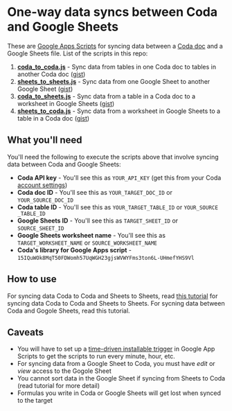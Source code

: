 # One-way data syncs between Coda and Google Sheets
These are [Google Apps Scripts](https://developers.google.com/apps-script/overview) for syncing data between a [Coda doc](www.coda.io) and a Google Sheets file. List of the scripts in this repo:
1. [**coda_to_coda.js**](https://github.com/albertc44/coda-google-apps-script/blob/master/coda_to_coda.js) - Sync data from tables in one Coda doc to tables in another Coda doc ([gist](https://gist.github.com/albertc44/c3d5ebc2a9ec00a28e561ea8e64fc0c5))
2. [**sheets_to_sheets.js**](https://github.com/albertc44/coda-google-apps-script/blob/master/sheets_to_sheets.js) - Sync data from one Google Sheet to another Google Sheet ([gist](https://gist.github.com/albertc44/bbae27144db5f1f75b76794d6622b3f9))
3. [**coda_to_sheets.js**](https://github.com/albertc44/coda-google-apps-script/blob/master/coda_to_sheets.js) - Sync data from a table in a Coda doc to a worksheet in Google Sheets ([gist](https://gist.github.com/albertc44/ec44e1aae95730b827e6b58a7ec9a317))
4. [**sheets_to_coda.js**](https://github.com/albertc44/coda-google-apps-script/blob/master/sheets_to_coda.js) - Sync data from a worksheet in Google Sheets to a table in a Coda doc ([gist](https://gist.github.com/albertc44/5fd208938870390fae6a92856e2309f3))

## What you'll need
You'll need the following to execute the scripts above that involve syncing data between Coda and Google Sheets:
* **Coda API key** - You'll see this as `YOUR_API_KEY` (get this from your Coda [account settings](https://coda.io/account))
* **Coda doc ID** - You'll see this as `YOUR_TARGET_DOC_ID` or `YOUR_SOURCE_DOC_ID`
* **Coda table ID** - You'll see this as `YOUR_TARGET_TABLE_ID` or `YOUR_SOURCE _TABLE_ID`
* **Google Sheets ID** - You'll see this as `TARGET_SHEET_ID` or `SOURCE_SHEET_ID`
* **Google Sheets worksheet name** - You'll see this as `TARGET_WORKSHEET_NAME` or `SOURCE_WORKSHEET_NAME`
* **Coda's library for Google Apps script** - `15IQuWOk8MqT50FDWomh57UqWGH23gjsWVWYFms3ton6L-UHmefYHS9Vl`

## How to use
For syncing data Coda to Coda and Sheets to Sheets, read [this tutorial](https://coda.io/@atc/how-to-sync-data-between-coda-docs-and-google-sheets-using-googl) for syncing data Coda to Coda and Sheets to Sheets. 
For sycning data between Coda and Gogole Sheets, read this tutorial.

## Caveats
* You will have to set up a [time-driven installable trigger](https://developers.google.com/apps-script/guides/triggers/installable) in Google App Scripts to get the scripts to run every minute, hour, etc.
* For syncing data from a Google Sheet to Coda, you must have *edit* or *view* access to the Gogole Sheet
* You cannot sort data in the Google Sheet if syncing from Sheets to Coda (read tutorial for more detail)
* Formulas you write in Coda or Google Sheets will get lost when synced to the target

